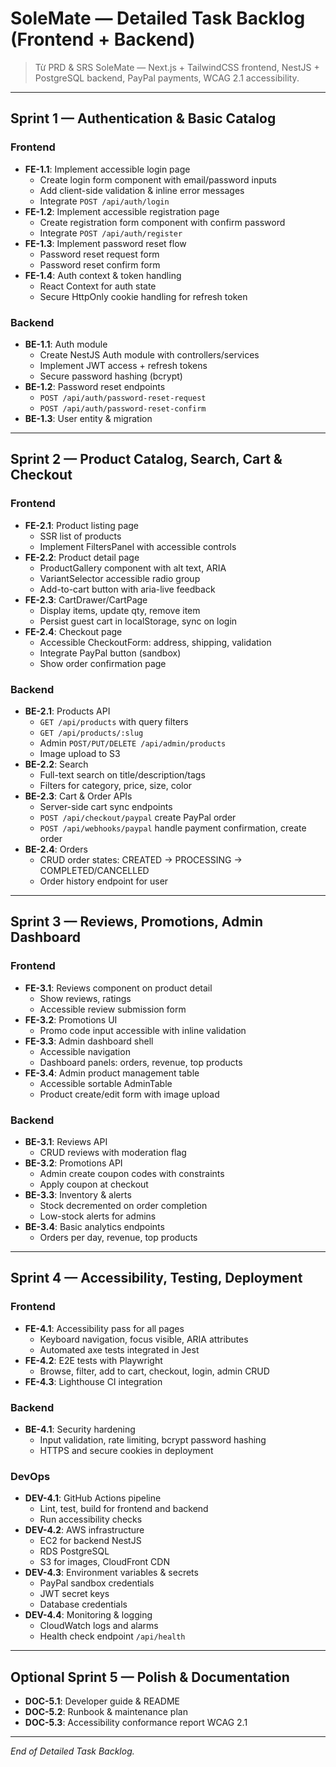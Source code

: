 # SoleMate — Detailed Task Backlog (Frontend + Backend)

> Từ PRD & SRS SoleMate — Next.js + TailwindCSS frontend, NestJS + PostgreSQL backend, PayPal payments, WCAG 2.1 accessibility.

---

## Sprint 1 — Authentication & Basic Catalog

### Frontend
- **FE-1.1**: Implement accessible login page  
  - Create login form component with email/password inputs  
  - Add client-side validation & inline error messages  
  - Integrate `POST /api/auth/login`  
- **FE-1.2**: Implement accessible registration page  
  - Create registration form component with confirm password  
  - Integrate `POST /api/auth/register`  
- **FE-1.3**: Implement password reset flow  
  - Password reset request form  
  - Password reset confirm form  
- **FE-1.4**: Auth context & token handling  
  - React Context for auth state  
  - Secure HttpOnly cookie handling for refresh token  

### Backend
- **BE-1.1**: Auth module  
  - Create NestJS Auth module with controllers/services  
  - Implement JWT access + refresh tokens  
  - Secure password hashing (bcrypt)  
- **BE-1.2**: Password reset endpoints  
  - `POST /api/auth/password-reset-request`  
  - `POST /api/auth/password-reset-confirm`  
- **BE-1.3**: User entity & migration  

---

## Sprint 2 — Product Catalog, Search, Cart & Checkout

### Frontend
- **FE-2.1**: Product listing page  
  - SSR list of products  
  - Implement FiltersPanel with accessible controls  
- **FE-2.2**: Product detail page  
  - ProductGallery component with alt text, ARIA  
  - VariantSelector accessible radio group  
  - Add-to-cart button with aria-live feedback  
- **FE-2.3**: CartDrawer/CartPage  
  - Display items, update qty, remove item  
  - Persist guest cart in localStorage, sync on login  
- **FE-2.4**: Checkout page  
  - Accessible CheckoutForm: address, shipping, validation  
  - Integrate PayPal button (sandbox)  
  - Show order confirmation page  

### Backend
- **BE-2.1**: Products API  
  - `GET /api/products` with query filters  
  - `GET /api/products/:slug`  
  - Admin `POST/PUT/DELETE /api/admin/products`  
  - Image upload to S3  
- **BE-2.2**: Search  
  - Full-text search on title/description/tags  
  - Filters for category, price, size, color  
- **BE-2.3**: Cart & Order APIs  
  - Server-side cart sync endpoints  
  - `POST /api/checkout/paypal` create PayPal order  
  - `POST /api/webhooks/paypal` handle payment confirmation, create order  
- **BE-2.4**: Orders  
  - CRUD order states: CREATED → PROCESSING → COMPLETED/CANCELLED  
  - Order history endpoint for user  

---

## Sprint 3 — Reviews, Promotions, Admin Dashboard

### Frontend
- **FE-3.1**: Reviews component on product detail  
  - Show reviews, ratings  
  - Accessible review submission form  
- **FE-3.2**: Promotions UI  
  - Promo code input accessible with inline validation  
- **FE-3.3**: Admin dashboard shell  
  - Accessible navigation  
  - Dashboard panels: orders, revenue, top products  
- **FE-3.4**: Admin product management table  
  - Accessible sortable AdminTable  
  - Product create/edit form with image upload  

### Backend
- **BE-3.1**: Reviews API  
  - CRUD reviews with moderation flag  
- **BE-3.2**: Promotions API  
  - Admin create coupon codes with constraints  
  - Apply coupon at checkout  
- **BE-3.3**: Inventory & alerts  
  - Stock decremented on order completion  
  - Low-stock alerts for admins  
- **BE-3.4**: Basic analytics endpoints  
  - Orders per day, revenue, top products  

---

## Sprint 4 — Accessibility, Testing, Deployment

### Frontend
- **FE-4.1**: Accessibility pass for all pages  
  - Keyboard navigation, focus visible, ARIA attributes  
  - Automated axe tests integrated in Jest  
- **FE-4.2**: E2E tests with Playwright  
  - Browse, filter, add to cart, checkout, login, admin CRUD  
- **FE-4.3**: Lighthouse CI integration  

### Backend
- **BE-4.1**: Security hardening  
  - Input validation, rate limiting, bcrypt password hashing  
  - HTTPS and secure cookies in deployment  

### DevOps
- **DEV-4.1**: GitHub Actions pipeline  
  - Lint, test, build for frontend and backend  
  - Run accessibility checks  
- **DEV-4.2**: AWS infrastructure  
  - EC2 for backend NestJS  
  - RDS PostgreSQL  
  - S3 for images, CloudFront CDN  
- **DEV-4.3**: Environment variables & secrets  
  - PayPal sandbox credentials  
  - JWT secret keys  
  - Database credentials  
- **DEV-4.4**: Monitoring & logging  
  - CloudWatch logs and alarms  
  - Health check endpoint `/api/health`  

---

## Optional Sprint 5 — Polish & Documentation

- **DOC-5.1**: Developer guide & README  
- **DOC-5.2**: Runbook & maintenance plan  
- **DOC-5.3**: Accessibility conformance report WCAG 2.1  

---

*End of Detailed Task Backlog.*

